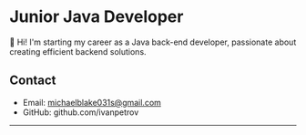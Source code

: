 # Junior Java Developer

👋 Hi! I'm starting my career as a Java back-end developer, passionate about creating efficient backend solutions.

## Contact
- Email: michaelblake031s@gmail.com
- GitHub: github.com/ivanpetrov
---

